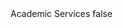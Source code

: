 <?xml version="1.0" encoding="UTF-8"?>
<CustomMetadata xmlns="http://soap.sforce.com/2006/04/metadata">
    <label>Academic Services</label>
    <protected>false</protected>
</CustomMetadata>
